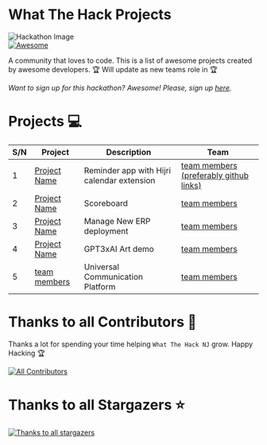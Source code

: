 # What The Hack Projects



![Hackathon Image](https://media.istockphoto.com/vectors/hackathlon-vector-illustration-tiny-programmers-competition-person-vector-id1189873851?k=6&m=1189873851&s=612x612&w=0&h=UQVDWFobVXHtcIy_1O7JUEjEodpYRFsaid6H-2Bhrbc=)<br/>
[![Awesome](https://cdn.rawgit.com/sindresorhus/awesome/d7305f38d29fed78fa85652e3a63e154dd8e8829/media/badge.svg)](https://github.com/sindresorhus/awesome)

  <p>
      A community that loves to code.  This is a list of awesome projects created by awesome developers. 
      🏆 Will update as new teams role in 🏆
  </p>
  <p>
    <i>
      Want to sign up for this hackathon? Awesome! Please, sign up <a href="https://forms.gle/XYSCaCt57Q4f1n227"> here</a>.
    </i>
  </p>
  
# Projects 💻
| S/N      | Project |Description |Team |
| ----------- | ----------- |----------- |----------- |    
| 1| [Project Name](https://trendster.hashnode.dev/alkatraz-an-app-that-helps-you-to-reach-your-goals-by-managing-your-habits-harperdb-hackathon)| Reminder app with Hijri calendar extension| [team members (preferably github links)](https://github.com/omarmiah)|     
| 2| [Project Name](https://amalshaji.hashnode.dev/amalytics-a-tiny-analytics-powered-by-harperdb)| Scoreboard | [team members](https://github.com/omarmiah)|     
| 3| [Project Name](https://blog.greenroots.info/anko-a-dads-attempt-to-make-the-daughter-fall-in-love-with-mathematics-cklkz9dic013qgos18evgd9cz)| Manage New ERP deployment| [team members](https://github.com/omarmiah)|     
| 4| [Project Name](https://unclebigbay.com/introducing-the-anonymous-feedback-platform-powered-by-the-chern-stack) | GPT3xAI Art demo| [team members](https://github.com/omarmiah3)|     
| 5| [team members](https://prasanna-rkumar.hashnode.dev/anonion-get-unbiased-opinions-from-your-circle-anonymously) | Universal Communication Platform| [team members](https://github.com/omarmiah)|     

# Thanks to all Contributors 💪

Thanks a lot for spending your time helping `What The Hack NJ` grow. Happy Hacking 🏆

[![All Contributors](https://img.shields.io/badge/all_contributors-1-orange.svg?style=flat-square)](https://github.com/OmarMiah/What-The-Hack-NJ/graphs/contributors)
# Thanks to all Stargazers ⭐️

[![Thanks to all stargazers](https://img.shields.io/github/stars/OmarMiah/What-The-Hack-NJ.svg?style=flat-square)](https://github.com/OmarMiah/What-The-Hack-NJ/stargazers)